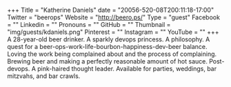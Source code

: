 +++
Title = "Katherine Daniels"
date = "20056-520-08T200:11:18-17:00"
Twitter = "beerops"
Website = "http://beero.ps/"
Type = "guest"
Facebook = ""
Linkedin = ""
Pronouns = ""
GitHub = ""
Thumbnail = "img/guests/kdaniels.png"
Pinterest = ""
Instagram = ""
YouTube = ""
+++
A 28-year-old beer drinker. A sparkly devops princess. A philosophy. A quest for a beer-ops-work-life-bourbon-happiness-dev-beer balance. Loving the work being complained about and the process of complaining. Brewing beer and making a perfectly reasonable amount of hot sauce. Post-devops. A pink-haired thought leader. Available for parties, weddings, bar mitzvahs, and bar crawls.

